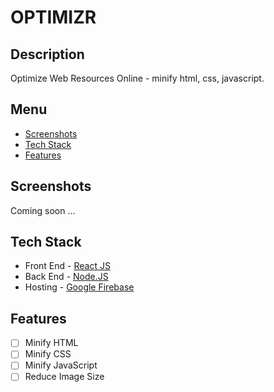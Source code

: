 # OPTIMIZR

## Description
Optimize Web Resources Online - minify html, css, javascript.


## Menu
- [Screenshots](https://github.com/codotronix/optimizr#screenshots)
- [Tech Stack](https://github.com/codotronix/optimizr#tech-stack)
- [Features](https://github.com/codotronix/optimizr#features)


## Screenshots
Coming soon ...

## Tech Stack
- Front End - [React JS](https://reactjs.org/)
- Back End - [Node.JS](https://nodejs.org/en/)
- Hosting - [Google Firebase](https://firebase.google.com/)


## Features
- [ ] Minify HTML
- [ ] Minify CSS
- [ ] Minify JavaScript
- [ ] Reduce Image Size